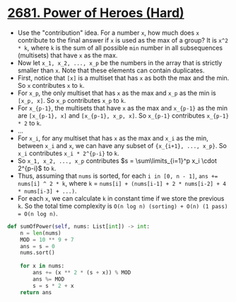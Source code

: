 # [2681. Power of Heroes (Hard)](https://leetcode.com/problems/power-of-heroes/)

- Use the "contribution" idea. For a number `x`, how much does `x` contribute to the final answer if `x` is used as the max of a group? It is `x^2 * k`, where `k` is the sum of all possible `min` number in all subsequences (multisets) that have `x` as the max.
- Now let `x_1, x_2, ..., x_p` be the numbers in the array that is strictly smaller than `x`. Note that these elements can contain duplicates.
- First, notice that `[x]` is a multiset that has `x` as both the max and the min. So `x` contributes `x` to `k`.
- For `x_p`, the only multiset that has `x` as the max and `x_p` as the min is `[x_p, x]`. So `x_p` contributes `x_p` to `k`.
- For `x_{p-1}`, the multisets that have `x` as the max and `x_{p-1}` as the min are `[x_{p-1}, x]` and `[x_{p-1}, x_p, x]`. So `x_{p-1}` contributes `x_{p-1} * 2` to `k`.
- ...
- For `x_i`, for any multiset that has `x` as the max and `x_i` as the min, between `x_i` and `x`, we can have any subset of `{x_{i+1}, ..., x_p}`. So `x_i` contributes `x_i * 2^{p-i}` to `k`.
- So `x_1, x_2, ..., x_p` contributes $s = \sum\limits_{i=1}^p x_i \cdot 2^{p-i}$ to `k`.
- Thus, assuming that `nums` is sorted, for each `i in [0, n - 1]`, `ans += nums[i] ^ 2 * k`, where `k` = `nums[i] + (nums[i-1] + 2 * nums[i-2] + 4 * nums[i-3] + ...)`.
- For each `x`, we can calculate `k` in constant time if we store the previous `k`. So the total time complexity is `O(n log n) (sorting) + O(n) (1 pass) = O(n log n)`.

```python
def sumOfPower(self, nums: List[int]) -> int:
    n = len(nums)
    MOD = 10 ** 9 + 7
    ans = s = 0
    nums.sort()
    
    for x in nums:
        ans += (x ** 2 * (s + x)) % MOD
        ans %= MOD
        s = s * 2 + x
    return ans
```
